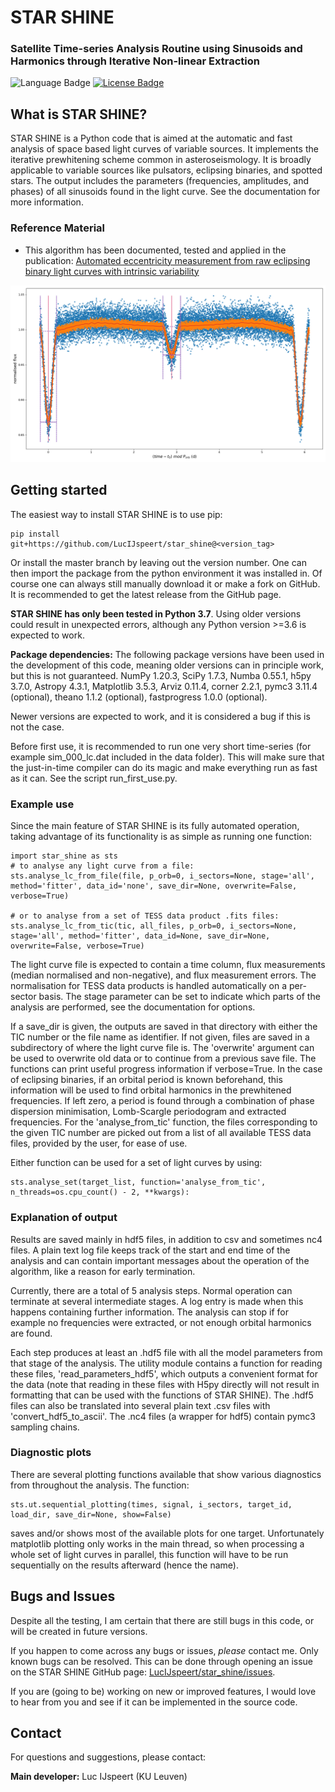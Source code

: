 # STAR SHINE
### Satellite Time-series Analysis Routine using Sinusoids and Harmonics through Iterative Non-linear Extraction


![Language Badge](https://img.shields.io/badge/Language-Python-blue.svg)
<a href="./LICENCE.md"><img src="https://img.shields.io/badge/License-GPLv3-blue.svg" alt="License Badge"/></a>

[//]: # (<a href="https://github.com/LucIJspeert/star_shine/blob/master/LICENCE.md"><img src="https://img.shields.io/github/license/LucIJspeert/star_shine" alt="License Badge"/></a>)

[//]: # (make the badges dynamic...)

## What is STAR SHINE?
STAR SHINE is a Python code that is aimed at the automatic and fast analysis of space based light curves of variable 
sources. It implements the iterative prewhitening scheme common in asteroseismology. It is broadly applicable to 
variable sources like pulsators, eclipsing binaries, and spotted stars. The output includes the parameters 
(frequencies, amplitudes, and phases) of all sinusoids found in the light curve. See the documentation for more 
information.


### Reference Material

* This algorithm has been documented, tested and applied in the publication: [Automated eccentricity measurement from raw eclipsing binary light curves with intrinsic variability](https://ui.adsabs.harvard.edu/abs/2024arXiv240206084I/abstract)


![Example of an analysed EB light curve](star_shine/data/sim_042_lc_readme_img.png?raw=true)

## Getting started

The easiest way to install STAR SHINE is to use pip:

    pip install git+https://github.com/LucIJspeert/star_shine@<version_tag>

Or install the master branch by leaving out the version number. 
One can then import the package from the python environment it was installed in. 
Of course one can always still manually download it or make a fork on GitHub. 
It is recommended to get the latest release from the GitHub page. 

**STAR SHINE has only been tested in Python 3.7**. Using older versions could result in unexpected errors, 
although any Python version >=3.6 is expected to work.

**Package dependencies:** The following package versions have been used in the development of this code, 
meaning older versions can in principle work, but this is not guaranteed. NumPy 1.20.3, SciPy 1.7.3, Numba 0.55.1, 
h5py 3.7.0, Astropy 4.3.1, Matplotlib 3.5.3, Arviz 0.11.4, corner 2.2.1, pymc3 3.11.4 (optional), 
theano 1.1.2 (optional), fastprogress 1.0.0 (optional).

Newer versions are expected to work, and it is considered a bug if this is not the case.

Before first use, it is recommended to run one very short time-series (for example sim_000_lc.dat included in the data 
folder). This will make sure that the just-in-time compiler can do its magic and make everything run as fast as it can. 
See the script run_first_use.py.


### Example use

Since the main feature of STAR SHINE is its fully automated operation, taking advantage of its functionality is 
as simple as running one function:

    import star_shine as sts
    # to analyse any light curve from a file: 
    sts.analyse_lc_from_file(file, p_orb=0, i_sectors=None, stage='all', method='fitter', data_id='none', save_dir=None, overwrite=False, verbose=True)
    
    # or to analyse from a set of TESS data product .fits files:
    sts.analyse_lc_from_tic(tic, all_files, p_orb=0, i_sectors=None, stage='all', method='fitter', data_id=None, save_dir=None, overwrite=False, verbose=True)

The light curve file is expected to contain a time column, flux measurements (median normalised and non-negative), 
and flux measurement errors. The normalisation for TESS data products is handled automatically on a per-sector basis. 
The stage parameter can be set to indicate which parts of the analysis are performed, see the documentation for options.

If a save_dir is given, the outputs are saved in that directory with either the TIC number or the file name as 
identifier. If not given, files are saved in a subdirectory of where the light curve file is.
The 'overwrite' argument can be used to overwrite old data or to continue from a previous save file. The functions can 
print useful progress information if verbose=True. In the case of eclipsing binaries, if an orbital period is known 
beforehand, this information will be used to find orbital harmonics in the prewhitened frequencies. If left zero, 
a period is found through a combination of phase dispersion minimisation, Lomb-Scargle periodogram and extracted 
frequencies. For the 'analyse_from_tic' function, the files corresponding to the given TIC number are picked out 
from a list of all available TESS data files, provided by the user, for ease of use.

Either function can be used for a set of light curves by using:

    sts.analyse_set(target_list, function='analyse_from_tic', n_threads=os.cpu_count() - 2, **kwargs):


### Explanation of output

Results are saved mainly in hdf5 files, in addition to csv and sometimes nc4 files. A plain text log file keeps track 
of the start and end time of the analysis and can contain important messages about the operation of the algorithm, 
like a reason for early termination.

Currently, there are a total of 5 analysis steps. Normal operation can terminate at several intermediate stages. 
A log entry is made when this happens containing further information. The analysis can stop if for example no 
frequencies were extracted, or not enough orbital harmonics are found.

Each step produces at least an .hdf5 file with all the model parameters from that stage of the analysis. 
The utility module contains a function for reading these files, 'read_parameters_hdf5', which outputs a convenient 
format for the data (note that reading in these files with H5py directly will not result in formatting that can be used 
with the functions of STAR SHINE). The .hdf5 files can also be translated into several plain text .csv files with 
'convert_hdf5_to_ascii'. The .nc4 files (a wrapper for hdf5) contain pymc3 sampling chains.


### Diagnostic plots

There are several plotting functions available that show various diagnostics from throughout the analysis. The function:

    sts.ut.sequential_plotting(times, signal, i_sectors, target_id, load_dir, save_dir=None, show=False)

saves and/or shows most of the available plots for one target. Unfortunately matplotlib plotting only works in
the main thread, so when processing a whole set of light curves in parallel, this function will have to be run 
sequentially on the results afterward (hence the name).


## Bugs and Issues

Despite all the testing, I am certain that there are still bugs in this code, or will be created in future versions. 

If you happen to come across any bugs or issues, *please* contact me. Only known bugs can be resolved.
This can be done through opening an issue on the STAR SHINE GitHub page: 
[LucIJspeert/star_shine/issues](https://github.com/LucIJspeert/star_shineshine/issues).

If you are (going to be) working on new or improved features, I would love to hear from you and see if it can be 
implemented in the source code.


## Contact

For questions and suggestions, please contact:

**Main developer:** Luc IJspeert (KU Leuven)
